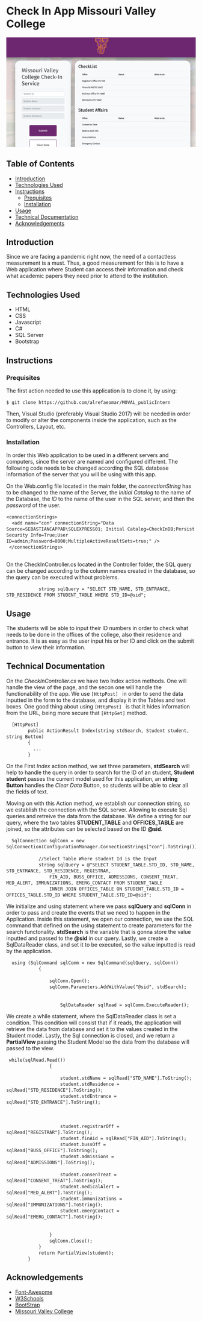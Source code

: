 # Check In App Missouri Valley College
![Screenshot1](https://github.com/alrefaeomar/MOVAL_publicIntern/blob/main/Screenshots/Screenshot%202021-03-29%20103145.jpg)

## Table of Contents
* [Introduction](#introduction) 
* [Technologies Used](#technologies-used)
* [Instructions](#instructions)
  * [Prequisites](#prequisites)
  * [Installation](#installation)
* [Usage](#usage)
* [Technical Documentation](#technical-documentation)
* [Acknowledgements](#acknowledgements)


## Introduction
Since we are facing a pandemic right now, the need of a contactless measurement is a must. Thus, a good measurement for this is to have a Web application where Student can access their information and check what academic papers they need prior to attend to the institution. 

## Technologies Used
* HTML
* CSS
* Javascript
* C#
* SQL Server
* Bootstrap


## Instructions

### Prequisites
The first action needed to use this application is to clone it, by using:
```
$ git clone https://github.com/alrefaeomar/MOVAL_publicIntern
```

Then, Visual Studio (preferably Visual Studio 2017) will be needed in order to modify or alter the components inside the application, such as the Controllers, Layout, etc.

### Installation
In order this Web application to be used in a different servers and computers, since the server are named and configured different. The following code needs to be changed according the SQL database information of the server that you will be using with this app.


On the Web.config file located in the main folder, the *connectionString* has to be changed to the name of the Server, the *Initial Catalog* to the name of the Database, the *ID* to the name of the user in the SQL server, and then the *password* of the user.
```
<connectionStrings>
  <add name="con" connectionString="Data Source=SEBASTIANCAPPAD\SQLEXPRESS01; Initial Catalog=CheckInDB;Persist Security Info=True;User ID=admin;Password=0000;MultipleActiveResultSets=true;" />
 </connectionStrings>
  
```

On the CheckInController.cs located in the Controller folder, the SQL query can be changed according to the column names created in the database, so the query can be executed without problems. 
```
            string sqlQuery = "SELECT STD_NAME, STD_ENTRANCE, STD_RESIDENCE FROM STUDENT_TABLE WHERE STD_ID=@sid";

```

## Usage
The students will be able to input their ID numbers in order to check what needs to be done in the offices of the college, also their residence and entrance. It is as easy as the user input his or her ID and click on the submit button to view their information.

## Technical Documentation
On the *CheckInController.cs*  we have two Index action methods. One will handle the view of the page, and the secon one will handle the functionability of the app. We use  `[HttpPost] ` in order to send the data inputted in the form to the database, and display it in the Tables and text boxes. One good thing about using `[HttpPost] ` is that it hides information from the URL, being more secure that `[HttpGet]` method.
```
  [HttpPost]
        public ActionResult Index(string stdSearch, Student student, string Button)
        {
          ...
        }
```

On the First *Index* action method, we set three parameters, **stdSearch** will help to handle the query in order to search for the ID of an student, **Student student** passes the current model used for this application, an **string Button** handles the *Clear Data* Button, so students will be able to clear all the fields of text.
   
Moving on with this Action method, we establish our connection string, so we establish the connection with the SQL server. Allowing to execute Sql queries and retreive the data from the database. We define a string for our query, where the two tables **STUDENT_TABLE** and **OFFICES_TABLE** are joined, so the attributes can be selected based on the ID **@sid**.
```
  SqlConnection sqlConn = new SqlConnection(ConfigurationManager.ConnectionStrings["con"].ToString());

            //Select Table Where student Id is the Input 
            string sqlQuery = @"SELECT STUDENT_TABLE.STD_ID, STD_NAME, STD_ENTRANCE, STD_RESIDENCE, REGISTRAR, 
                FIN_AID, BUSS_OFFICE, ADMISSIONS, CONSENT_TREAT, MED_ALERT, IMMUNIZATIONS, EMERG_CONTACT FROM STUDENT_TABLE
                INNER JOIN OFFICES_TABLE ON STUDENT_TABLE.STD_ID = OFFICES_TABLE.STD_ID WHERE STUDENT_TABLE.STD_ID=@sid";

```

We initialize and using statement where we pass **sqlQuery** and **sqlConn** in order to pass and create the events that we need to happen in the Application. Inside this statement, we open our connection, we use the SQL command that defined on the using statement to create parameters for the search functonality. **stdSearch** is the variable that is gonna store the value inputted and passed to the **@sid** in our query. Lastly, we create a SqlDataReader class, and set it to be executed, so the value inputted is read by the application.

```
  using (SqlCommand sqlComm = new SqlCommand(sqlQuery, sqlConn))
            {
               
                sqlConn.Open();
                sqlComm.Parameters.AddWithValue("@sid", stdSearch);


                    SqlDataReader sqlRead = sqlComm.ExecuteReader();
```

We create a while statement, where the SqlDataReader class is set a condition. This condition will consist that if it reads, the application will retrieve the data from database and set it to the values created in the Student model. Lastly, the Sql connection is closed, and we return a **PartialView** passing the Student Model so the data from the database will passed to the view.

```
 while(sqlRead.Read())
                {

                    student.stdName = sqlRead["STD_NAME"].ToString();
                    student.stdResidence = sqlRead["STD_RESIDENCE"].ToString();
                    student.stdEntrance = sqlRead["STD_ENTRANCE"].ToString();

                    
                   
                    student.registrarOff = sqlRead["REGISTRAR"].ToString();
                    student.finAid = sqlRead["FIN_AID"].ToString();
                    student.bussOff = sqlRead["BUSS_OFFICE"].ToString();
                    student.admissions = sqlRead["ADMISSIONS"].ToString();

                    student.consenTreat = sqlRead["CONSENT_TREAT"].ToString();
                    student.medicalAlert = sqlRead["MED_ALERT"].ToString();
                    student.immunizations = sqlRead["IMMUNIZATIONS"].ToString();
                    student.emergContact = sqlRead["EMERG_CONTACT"].ToString();


                }
                sqlConn.Close();
            }
            return PartialView(student);
        }
```

## Acknowledgements

* [Font-Awesome](https://fontawesome.com/)
* [W3Schools](https://www.w3schools.com/)
* [BootStrap](https://getbootstrap.com/)
* [Missouri Valley College](https://www.moval.edu/)

